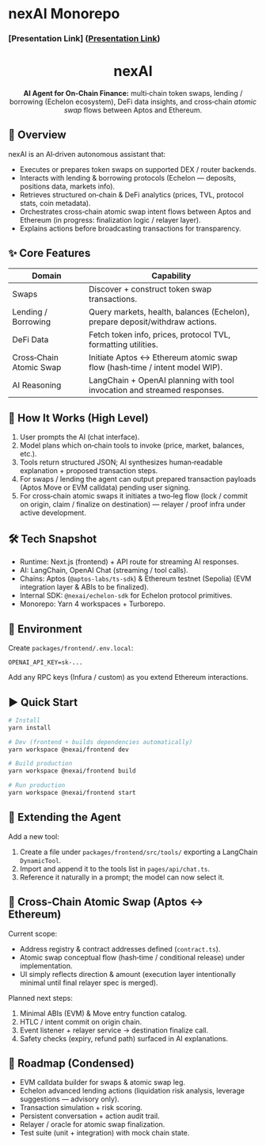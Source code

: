 # nexAI Monorepo
### [Presentation Link] ([Presentation Link](https://www.canva.com/design/DAGw9L71g1Q/qxfd018QAgpYiuQsENpgyA/edit)) 
<div align="center">
  <h1>nexAI</h1>
  <p><strong>AI Agent for On‑Chain Finance:</strong> multi‑chain token swaps, lending / borrowing (Echelon ecosystem), DeFi data insights, and cross‑chain <em>atomic swap</em> flows between Aptos and Ethereum.</p>
</div>

## 🚀 Overview

nexAI is an AI‑driven autonomous assistant that:

- Executes or prepares token swaps on supported DEX / router backends.
- Interacts with lending & borrowing protocols (Echelon — deposits, positions data, markets info).
- Retrieves structured on‑chain & DeFi analytics (prices, TVL, protocol stats, coin metadata).
- Orchestrates cross‑chain atomic swap intent flows between Aptos and Ethereum (in progress: finalization logic / relayer layer).
- Explains actions before broadcasting transactions for transparency.

## ✨ Core Features

| Domain                  | Capability                                                                   |
| ----------------------- | ---------------------------------------------------------------------------- |
| Swaps                   | Discover + construct token swap transactions.                                |
| Lending / Borrowing     | Query markets, health, balances (Echelon), prepare deposit/withdraw actions. |
| DeFi Data               | Fetch token info, prices, protocol TVL, formatting utilities.                |
| Cross‑Chain Atomic Swap | Initiate Aptos ↔ Ethereum atomic swap flow (hash‑time / intent model WIP).  |
| AI Reasoning            | LangChain + OpenAI planning with tool invocation and streamed responses.     |

## 🧠 How It Works (High Level)

1. User prompts the AI (chat interface).
2. Model plans which on‑chain tools to invoke (price, market, balances, etc.).
3. Tools return structured JSON; AI synthesizes human‑readable explanation + proposed transaction steps.
4. For swaps / lending the agent can output prepared transaction payloads (Aptos Move or EVM calldata) pending user signing.
5. For cross‑chain atomic swaps it initiates a two‑leg flow (lock / commit on origin, claim / finalize on destination) — relayer / proof infra under active development.

## 🛠️ Tech Snapshot

- Runtime: Next.js (frontend) + API route for streaming AI responses.
- AI: LangChain, OpenAI Chat (streaming / tool calls).
- Chains: Aptos (`@aptos-labs/ts-sdk`) & Ethereum testnet (Sepolia) (EVM integration layer & ABIs to be finalized).
- Internal SDK: `@nexai/echelon-sdk` for Echelon protocol primitives.
- Monorepo: Yarn 4 workspaces + Turborepo.

## 🔑 Environment

Create `packages/frontend/.env.local`:

```
OPENAI_API_KEY=sk-...
```

Add any RPC keys (Infura / custom) as you extend Ethereum interactions.

## ▶️ Quick Start

```bash
# Install
yarn install

# Dev (frontend + builds dependencies automatically)
yarn workspace @nexai/frontend dev

# Build production
yarn workspace @nexai/frontend build

# Run production
yarn workspace @nexai/frontend start
```

## 🧩 Extending the Agent

Add a new tool:

1. Create a file under `packages/frontend/src/tools/` exporting a LangChain `DynamicTool`.
2. Import and append it to the tools list in `pages/api/chat.ts`.
3. Reference it naturally in a prompt; the model can now select it.

## 🔄 Cross‑Chain Atomic Swap (Aptos ↔ Ethereum)

Current scope:

- Address registry & contract addresses defined (`contract.ts`).
- Atomic swap conceptual flow (hash‑time / conditional release) under implementation.
- UI simply reflects direction & amount (execution layer intentionally minimal until final relayer spec is merged).

Planned next steps:

1. Minimal ABIs (EVM) & Move entry function catalog.
2. HTLC / intent commit on origin chain.
3. Event listener + relayer service -> destination finalize call.
4. Safety checks (expiry, refund path) surfaced in AI explanations.

## 📍 Roadmap (Condensed)

- EVM calldata builder for swaps & atomic swap leg.
- Echelon advanced lending actions (liquidation risk analysis, leverage suggestions — advisory only).
- Transaction simulation + risk scoring.
- Persistent conversation + action audit trail.
- Relayer / oracle for atomic swap finalization.
- Test suite (unit + integration) with mock chain state.



